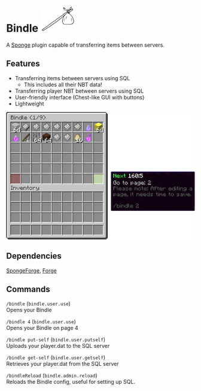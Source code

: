 # Bindle <img height="70" src="https://github.com/TerminatorNL/Bindle/blob/master/logo.svg">
A [Sponge](https://www.spongepowered.org/) plugin capable of transferring items between servers.

## Features
* Transferring items between servers using SQL
  * This includes all their NBT data!
* Transferring player NBT between servers using SQL
* User-friendly interface (Chest-like GUI with buttons)
* Lightweight

<img src="https://github.com/TerminatorNL/Bindle/blob/master/GUI.png">

## Dependencies
[SpongeForge](https://www.spongepowered.org/), [Forge](http://www.minecraftforge.net/)

## Commands
`/bindle` (`bindle.user.use`)<br>
Opens your Bindle

`/bindle 4` (`bindle.user.use`)<br>
Opens your Bindle on page 4

`/bindle put-self` (`bindle.user.putself`)<br>
Uploads your player.dat to the SQL server

`/bindle get-self` (`bindle.user.getself`)<br>
Retrieves your player.dat from the SQL server

`/bindleReload` (`bindle.admin.reload`)<br>
Reloads the Bindle config, useful for setting up SQL.
